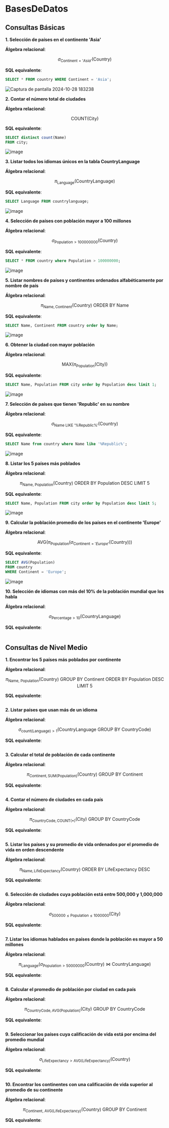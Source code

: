 # BasesDeDatos
## Consultas Básicas

**1. Selección de países en el continente 'Asia'**

**Álgebra relacional**:

$$
\sigma_{\text{Continent} = 'Asia'}(\text{Country})
$$

**SQL equivalente**:

```sql
SELECT * FROM country WHERE Continent = 'Asia';
```


![Captura de pantalla 2024-10-28 183238](https://github.com/user-attachments/assets/a16af567-31b6-44a2-98ec-1944cc759ed9)

**2. Contar el número total de ciudades**

**Álgebra relacional**:  

$$
\text{COUNT}(\text{City})
$$

**SQL equivalente**:  
```sql
SELECT distinct count(Name)
FROM city;
```

![image](https://github.com/user-attachments/assets/3dcc8021-7434-4420-8597-a3849e397776)

**3. Listar todos los idiomas únicos en la tabla CountryLanguage**

**Álgebra relacional**:  

$$
\pi_{\text{Language}}(\text{CountryLanguage})
$$

**SQL equivalente**:  
```sql
SELECT Language FROM countrylanguage;
```

![image](https://github.com/user-attachments/assets/23d0024a-338e-41a6-bbbb-d797ca806cd5)

**4. Selección de países con población mayor a 100 millones**

**Álgebra relacional**:  

$$
\sigma_{\text{Population} > 100000000}(\text{Country})
$$

**SQL equivalente**:  
```sql
SELECT * FROM country where Population > 100000000;
```

![image](https://github.com/user-attachments/assets/21216c1a-9e3d-4214-950a-1cc89f977fbd)

**5. Listar nombres de países y continentes ordenados alfabéticamente por nombre de país**

**Álgebra relacional**:  

$$
\pi_{\text{Name}, \text{Continent}}(\text{Country}) \text{ ORDER BY Name}
$$

**SQL equivalente**:  
```sql
SELECT Name, Continent FROM country order by Name;
```

![image](https://github.com/user-attachments/assets/197100f8-4bf4-447d-bc98-24b8446849f5)

**6. Obtener la ciudad con mayor población**

**Álgebra relacional**:  

$$
\text{MAX}(\pi_{\text{Population}}(\text{City}))
$$

**SQL equivalente**:  
```sql
SELECT Name, Population FROM city order by Population desc limit 1;
```

![image](https://github.com/user-attachments/assets/9c68f918-b464-4383-a4b1-e70663f870ea)


**7. Selección de países que tienen 'Republic' en su nombre**

**Álgebra relacional**:  

$$
\sigma_{\text{Name LIKE '%Republic%'}}(\text{Country})
$$

**SQL equivalente**:  
```sql
SELECT Name from country where Name like '%Republic%';
```

![image](https://github.com/user-attachments/assets/ee99b280-e944-4ef1-8111-160309529f0e)

**8. Listar los 5 países más poblados**

**Álgebra relacional**:  

$$
\pi_{\text{Name, Population}}(\text{Country}) \text{ ORDER BY Population DESC LIMIT 5}
$$

**SQL equivalente**:  
```sql
SELECT Name, Population FROM city order by Population desc limit 5;
```

![image](https://github.com/user-attachments/assets/7e617628-6c41-45c8-9ebf-23965b54d2b4)


**9. Calcular la población promedio de los países en el continente 'Europe'**

**Álgebra relacional**:  

$$
\text{AVG}(\pi_{\text{Population}}(\sigma_{\text{Continent} = 'Europe'}(\text{Country})))
$$

**SQL equivalente**:  
```sql
SELECT AVG(Population) 
FROM country
WHERE Continent = 'Europe'; 

```

![image](https://github.com/user-attachments/assets/b6f75f3c-84c3-4f2e-aef3-3bc6bcffd383)

**10. Selección de idiomas con más del 10% de la población mundial que los habla**

**Álgebra relacional**:  

$$
\sigma_{\text{Percentage} > 10}(\text{CountryLanguage})
$$

**SQL equivalente**:  
```sql

```



## Consultas de Nivel Medio

**1. Encontrar los 5 países más poblados por continente**

**Álgebra relacional**:  

$$
\pi_{\text{Name, Population}}(\text{Country}) \text{ GROUP BY Continent ORDER BY Population DESC LIMIT 5}
$$

**SQL equivalente**:  
```sql

```

**2. Listar países que usan más de un idioma**

**Álgebra relacional**:  

$$
\sigma_{\text{count(Language)} > 1}(\text{CountryLanguage GROUP BY CountryCode})
$$

**SQL equivalente**:  
```sql

```

**3. Calcular el total de población de cada continente**

**Álgebra relacional**:  

$$
\pi_{\text{Continent}, \text{SUM(Population)}}(\text{Country}) \text{ GROUP BY Continent}
$$

**SQL equivalente**:  
```sql

```

**4. Contar el número de ciudades en cada país**

**Álgebra relacional**:  

$$
\pi_{\text{CountryCode}, \text{COUNT(*)}}(\text{City}) \text{ GROUP BY CountryCode}
$$

**SQL equivalente**:  
```sql

```

**5. Listar los países y su promedio de vida ordenados por el promedio de vida en orden descendente**

**Álgebra relacional**:  

$$
\pi_{\text{Name}, \text{LifeExpectancy}}(\text{Country}) \text{ ORDER BY LifeExpectancy DESC}
$$

**SQL equivalente**:  
```sql

```

**6. Selección de ciudades cuya población está entre 500,000 y 1,000,000**

**Álgebra relacional**:  

$$
\sigma_{500000 \leq \text{Population} \leq 1000000}(\text{City})
$$

**SQL equivalente**:  
```sql

```

**7. Listar los idiomas hablados en países donde la población es mayor a 50 millones**

**Álgebra relacional**:  

$$
\pi_{\text{Language}}(\sigma_{\text{Population} > 50000000}(\text{Country}) \bowtie \text{CountryLanguage})
$$

**SQL equivalente**:  
```sql

```

**8. Calcular el promedio de población por ciudad en cada país**

**Álgebra relacional**:  

$$
\pi_{\text{CountryCode}, \text{AVG(Population)}}(\text{City}) \text{ GROUP BY CountryCode}
$$

**SQL equivalente**:  
```sql

```

**9. Seleccionar los países cuya calificación de vida está por encima del promedio mundial**

**Álgebra relacional**:  

$$
\sigma_{\text{LifeExpectancy} > \text{AVG(LifeExpectancy)}}(\text{Country})
$$

**SQL equivalente**:  
```sql

```

**10. Encontrar los continentes con una calificación de vida superior al promedio de su continente**

**Álgebra relacional**:  

$$
\pi_{\text{Continent, AVG(LifeExpectancy)}}(\text{Country}) \text{ GROUP BY Continent}
$$

**SQL equivalente**:  
```sql

```



